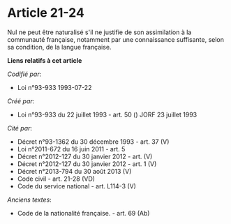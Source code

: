 # Article 21-24

Nul ne peut être naturalisé s'il ne justifie de son assimilation à la communauté française, notamment par une connaissance
suffisante, selon sa condition, de la langue française.

**Liens relatifs à cet article**

_Codifié par_:

  - Loi n°93-933 1993-07-22

_Créé par_:

  - Loi n°93-933 du 22 juillet 1993 - art. 50 () JORF 23 juillet 1993

_Cité par_:

  - Décret n°93-1362 du 30 décembre 1993 - art. 37 (V)
  - Loi n°2011-672 du 16 juin 2011 - art. 5
  - Décret n°2012-127 du 30 janvier 2012 - art. (V)
  - Décret n°2012-127 du 30 janvier 2012 - art. 1 (V)
  - Décret n°2013-794 du 30 août 2013 (V)
  - Code civil - art. 21-28 (VD)
  - Code du service national - art. L114-3 (V)

_Anciens textes_:

  - Code de la nationalité française. - art. 69 (Ab)
